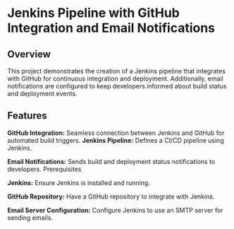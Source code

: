 # Jenkins Pipeline with GitHub Integration and Email Notifications

## Overview
This project demonstrates the creation of a Jenkins pipeline that integrates with GitHub for continuous integration and deployment. Additionally, email notifications are configured to keep developers informed about build status and deployment events.

## Features

**GitHub Integration:** Seamless connection between Jenkins and GitHub for automated build triggers.
**Jenkins Pipeline:** Defines a CI/CD pipeline using Jenkins.

**Email Notifications:** Sends build and deployment status notifications to developers.
Prerequisites

**Jenkins:** Ensure Jenkins is installed and running.

**GitHub Repository:** Have a GitHub repository to integrate with Jenkins.

**Email Server Configuration:** Configure Jenkins to use an SMTP server for sending emails.
